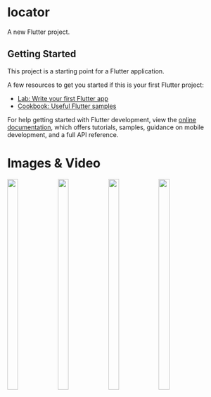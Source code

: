 # locator

A new Flutter project.

## Getting Started

This project is a starting point for a Flutter application.

A few resources to get you started if this is your first Flutter project:

- [Lab: Write your first Flutter app](https://docs.flutter.dev/get-started/codelab)
- [Cookbook: Useful Flutter samples](https://docs.flutter.dev/cookbook)

For help getting started with Flutter development, view the
[online documentation](https://docs.flutter.dev/), which offers tutorials,
samples, guidance on mobile development, and a full API reference.

# Images & Video
<p float="center">

<img src="https://user-images.githubusercontent.com/118955280/218016515-24316492-d44a-436e-9c44-540611333c87.png" width=22% height=35%>
<img src="https://user-images.githubusercontent.com/118955280/218016525-c0ffd947-45d3-41e0-ad02-2b27045c6499.png" width=22% height=35%>
<img src="https://user-images.githubusercontent.com/118955280/218016517-6fa38a2b-be77-45bb-a88b-d05ee067106c.png" width=22% height=35%>
<img src="https://user-images.githubusercontent.com/118955280/218016509-a35bd068-02a9-4a8e-b4b6-8f63e402e0a7.png" width=22% height=35%>

</p>
